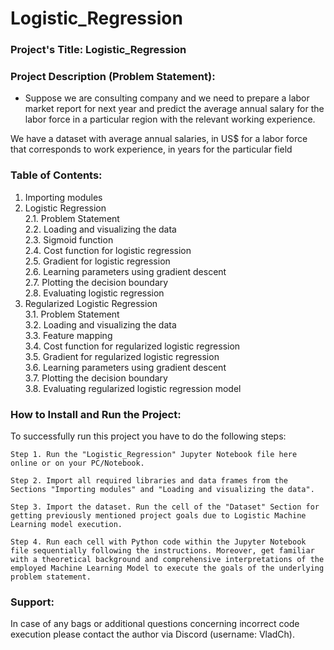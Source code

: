# Logistic_Regression

### Project's Title: Logistic_Regression


### Project Description (Problem Statement): 
- Suppose we are consulting company and we need to prepare a labor market report for next year and predict the average annual salary for the labor force in a particular region with the relevant working experience.

We have a dataset with average annual salaries, in US$ for a labor force that corresponds to work experience, in years for the particular field 


### Table of Contents:
1. Importing modules
2. Logistic Regression\
    2.1. Problem Statement\
    2.2. Loading and visualizing the data\
    2.3. Sigmoid function\
    2.4. Cost function for logistic regression\
    2.5. Gradient for logistic regression\
    2.6. Learning parameters using gradient descent\
    2.7. Plotting the decision boundary\
    2.8. Evaluating logistic regression
3. Regularized Logistic Regression\
    3.1. Problem Statement\
    3.2. Loading and visualizing the data\
    3.3. Feature mapping\
    3.4. Cost function for regularized logistic regression\
    3.5. Gradient for regularized logistic regression\
    3.6. Learning parameters using gradient descent\
    3.7. Plotting the decision boundary\
    3.8. Evaluating regularized logistic regression model


### How to Install and Run the Project:

To successfully run this project you have to do the following steps:

	Step 1. Run the "Logistic_Regression" Jupyter Notebook file here online or on your PC/Notebook.

	Step 2. Import all required libraries and data frames from the Sections "Importing modules" and "Loading and visualizing the data".

	Step 3. Import the dataset. Run the cell of the "Dataset" Section for getting previously mentioned project goals due to Logistic Machine Learning model execution.

	Step 4. Run each cell with Python code within the Jupyter Notebook file sequentially following the instructions. Moreover, get familiar with a theoretical background and comprehensive interpretations of the employed Machine Learning Model to execute the goals of the underlying problem statement.


### Support:

In case of any bags or additional questions concerning incorrect code execution please contact the author via Discord (username: VladCh). 
